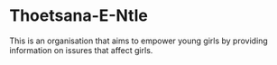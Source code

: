 # Thoetsana-E-Ntle
 This is an organisation that aims to empower young girls by providing information on issures that affect girls. 
